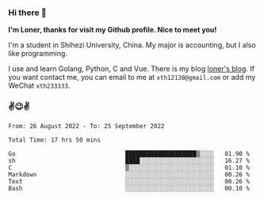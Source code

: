 ### Hi there 👋️

**I'm Loner, thanks for visit my Github profile. Nice to meet you!**

I'm a student in Shihezi University, China. My major is accounting, but I also like programming.

I use and learn Golang, Python, C and Vue. There is my blog [loner's blog](https://www.loner1024.top).  If you want contact me, you can email to me at `xth12138@gmail.com` or add my WeChat `xth233333`.

### ✌️😉✌️

<!--START_SECTION:waka-->

```text
From: 26 August 2022 - To: 25 September 2022

Total Time: 17 hrs 50 mins

Go                               ████████████████████▒░░░░   81.90 %
sh                               ████░░░░░░░░░░░░░░░░░░░░░   16.27 %
C                                ▒░░░░░░░░░░░░░░░░░░░░░░░░   01.10 %
Markdown                         ░░░░░░░░░░░░░░░░░░░░░░░░░   00.26 %
Text                             ░░░░░░░░░░░░░░░░░░░░░░░░░   00.26 %
Bash                             ░░░░░░░░░░░░░░░░░░░░░░░░░   00.10 %
```

<!--END_SECTION:waka-->



